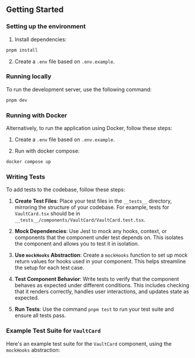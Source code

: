 ## Getting Started

### Setting up the environment

1. Install dependencies:

```bash
pnpm install
```

2. Create a `.env` file based on `.env.example`.

### Running locally

To run the development server, use the following command:

```bash
pnpm dev
```

### Running with Docker

Alternatively, to run the application using Docker, follow these steps:

1. Create a `.env` file based on `.env.example`.

2. Run with docker compose:

```bash
docker compose up
```

### Writing Tests

To add tests to the codebase, follow these steps:

1. **Create Test Files**: Place your test files in the `__tests__` directory, mirroring the structure of your codebase. For example, tests for `VaultCard.tsx` should be in `__tests__/components/VaultCard/VaultCard.test.tsx`.

2. **Mock Dependencies**: Use Jest to mock any hooks, context, or components that the component under test depends on. This isolates the component and allows you to test it in isolation.

3. **Use `mockHooks` Abstraction**: Create a `mockHooks` function to set up mock return values for hooks used in your component. This helps streamline the setup for each test case.

4. **Test Component Behavior**: Write tests to verify that the component behaves as expected under different conditions. This includes checking that it renders correctly, handles user interactions, and updates state as expected.

5. **Run Tests**: Use the command `pnpm test` to run your test suite and ensure all tests pass.

### Example Test Suite for `VaultCard`

Here's an example test suite for the `VaultCard` component, using the `mockHooks` abstraction:
